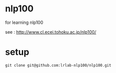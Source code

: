 # nlp100
for learning nlp100

see :
http://www.cl.ecei.tohoku.ac.jp/nlp100/

# setup
```
git clone git@github.com:lrlab-nlp100/nlp100.git
```

